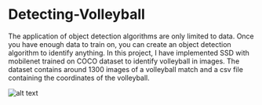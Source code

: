 # Detecting-Volleyball



The application of object detection algorithms are only limited to data. Once you have enough data to train on, you can create an object detection algorithm to identify anything. In this project, I have implemented SSD with mobilenet trained on COCO dataset to identify volleyball in images. The dataset contains around 1300 images of a volleyball match and a csv file containing the coordinates of the volleyball. 

![alt text](https://raw.githubusercontent.com/shreyas0906/Detecting-Volleyball/master/home/shreyas/PycharmProjects/volleyball_frame_0.png)


